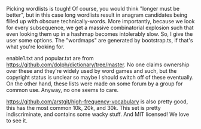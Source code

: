 Picking wordlists is tough! Of course, you would think "longer must be better", but in this case long wordlists result in anagram candidates being filled up with obscure technically-words. More importantly, because we look for every subsequence, we get a massive combinatorial explosion such that even looking them up in a hashmap becomes intolerably slow. So, I give the user some options. The "wordmaps" are generated by bootstrap.ts, if that's what you're looking for.

enable1.txt and popular.txt are from https://github.com/dolph/dictionary/tree/master.
No one claims ownership over these and they're widely used by word games and such, but the copyright status is unclear so maybe I should switch off of these eventually. On the other hand, these lists were made on some forum by a group for common use. Anyway, no one seems to care. 

https://github.com/arstgit/high-frequency-vocabulary is also pretty good, this has the most common 10k, 20k, and 30k. This set is pretty indiscriminate, and contains some wacky stuff. And MIT licensed! We love to see it.
